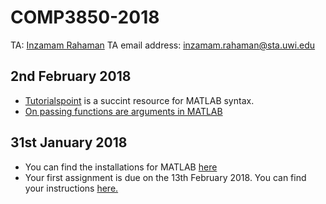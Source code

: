# COMP3850-2018
TA: [Inzamam Rahaman](inzamamrahaman.github.io)
TA email address: [inzamam.rahaman@sta.uwi.edu](mailto:inzamam.rahaman@sta.uwi.edu)


## 2nd February 2018
* [Tutorialspoint](https://www.tutorialspoint.com/matlab/index.htm) is a succint resource for MATLAB syntax.
* [On passing functions are arguments in MATLAB](https://www.mathworks.com/help/matlab/matlab_prog/pass-a-function-to-another-function.html)

## 31st January 2018
* You can find the installations for MATLAB [here](https://github.com/InzamamRahaman/COMP3850-2018/blob/master/Docs/MATLAB-install-instructions.pdf)
* Your first assignment is due on the 13th February 2018. You can find your instructions [here.](https://github.com/InzamamRahaman/COMP3850-2018/blob/master/assignments/Assignment%201.pdf)

